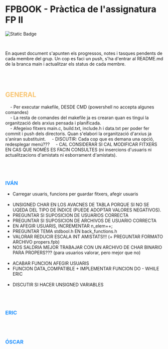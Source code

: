 # FPBOOK - Pràctica de l'assignatura FP II
<img alt="Static Badge" src="https://img.shields.io/badge/status-not_started-red"> <!-- Not started -->

<br>

En aquest document s'apunten els progressos, notes i tasques pendents de cada membre del grup. Un cop es faci un push, s'ha d'entrar al README.md de la branca main i actualitzar els status de cada membre.

<br><br>
<h2 style="color:#F8C471"> GENERAL </h2> 
<p>
<!-- Apunts generals -->
&nbsp &nbsp - Per executar makefile, DESDE CMD (powershell no accepta algunes comandes)<br>
&nbsp &nbsp - La resta de comandes del makefile ja es crearan quan es tingui la organització dels arxius pensada i planificada.<br>
&nbsp &nbsp - Afegeixo fitxers main.c, build.txt, include.h i data.txt per poder fer commit i push dels directoris. Quan s'elabori la organització d'arxius ja s'aniran substituint.
&nbsp &nbsp - DISCUTIR: Cada cop que es demana una opció, redesplegar menú???
&nbsp &nbsp - CAL CONSIDERAR SI CAL MODIFICAR FITXERS EN CAS QUE NOMÉS ES FACIN CONSULTES (ni insercions d'usuaris ni actualitzacions d'amistats ni esborrament d'amistats).

<!-- Fi dels apunts generals -->
</p>

<br><br>
<h3 style="color:DodgerBlue"> IVÁN </h3> 
<p>
<!-- Apunts d'Iván -->
<ul>
    <li>Carregar usuaris, funcions per guardar fitxers, afegir usuaris</li>
    <br>
    <li>UNSIGNED CHAR EN LOS AVACNES DE TABLA PORQUE SI NO SE UQEDA DEL TIPO DE ÍNDICE (PUEDE ADOPTAR VALORES NEGATIVOS).</li>
    <li>PREGUNTAR SI SUPOSICION DE USUARIOS CORRECTA</li>
    <li>PREGUNTAR SI SUPOSICION DE ARCHIVOS DE USUARIO CORRECTA</li>
    <li>EN AFEGIR USUARIS, INCREMENTAR n_elem++;</li>
    <li>PREGUNTAR TEMA stdbool.h EN back_functions.h</li>
    <li>VALORAR REDUCIR ESCALA INT AMISTATS!!! (+ PREGUNTAR FORMATO ARCHIVO propers.fpb)</li>
    <li>NOS SALDRIA MEJOR TRABAJAR CON UN ARCHIVO DE CHAR BINARIO PARA PROPERS??? (para usuarios valorar, pero mejor que no)</li>
    <br>
    <li>ACABAR FUNCION AFEGIR USUARIS</li>
    <li>FUNCION DATA_COMPATIBLE + IMPLEMENTAR FUNCION DO - WHILE ERIC</li>
    <br>
    <li>DISCUTIR SI HACER UNSIGNED VARIABLES</li>    
</ul>
<!-- Fi dels apunts d'Iván -->
</p>
<br><br>
<h3 style="color:DodgerBlue"> ERIC </h3> 
<p>
<!-- Apunts d'ERIC -->



<!-- Fi dels apunts d'ERIC -->
</p>
<br><br>
<h3 style="color:DodgerBlue"> ÓSCAR </h3> 
<p>
<!-- Apunts d'ÓSCAR -->



<!-- Fi dels apunts d'Óscar -->
</p>